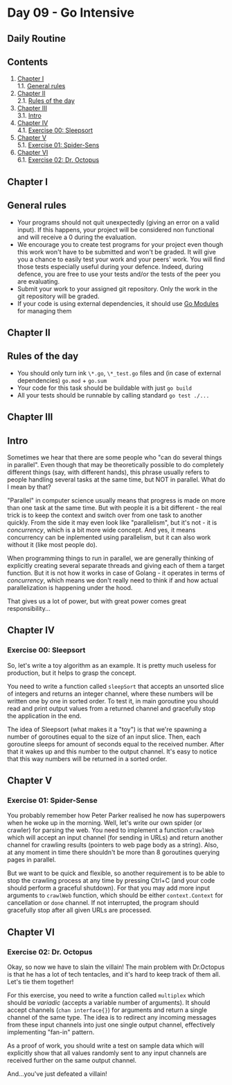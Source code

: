 # Day 09 - Go Intensive

## Daily Routine

## Contents

1. [Chapter I](#chapter-i) \
    1.1. [General rules](#general-rules)
2. [Chapter II](#chapter-ii) \
    2.1. [Rules of the day](#rules-of-the-day)
3. [Chapter III](#chapter-iii) \
    3.1. [Intro](#intro)
4. [Chapter IV](#chapter-iv) \
    4.1. [Exercise 00: Sleepsort](#exercise-00-sleepsort)
5. [Chapter V](#chapter-v) \
    5.1. [Exercise 01: Spider-Sens](#exercise-01-spider-sense)
6. [Chapter VI](#chapter-vi) \
    6.1. [Exercise 02: Dr. Octopus](#exercise-02-dr-octopus)


<h2 id="chapter-i" >Chapter I</h2>
<h2 id="general-rules" >General rules</h2>

- Your programs should not quit unexpectedly (giving an error on a valid input). If this happens, your project will be considered non functional and will receive a 0 during the evaluation.
- We encourage you to create test programs for your project even though this work won't have to be submitted and won't be graded. It will give you a chance to easily test your work and your peers' work. You will find those tests especially useful during your defence. Indeed, during defence, you are free to use your tests and/or the tests of the peer you are evaluating.
- Submit your work to your assigned git repository. Only the work in the git repository will be graded.
- If your code is using external dependencies, it should use [Go Modules](https://go.dev/blog/using-go-modules) for managing them

<h2 id="chapter-ii" >Chapter II</h2>
<h2 id="rules-of-the-day" >Rules of the day</h2>

- You should only turn ink `\*.go`, `\*_test.go` files and (in case of external dependencies) `go.mod` + `go.sum`
- Your code for this task should be buildable with just `go build`
- All your tests should be runnable by calling standard `go test ./...`

<h2 id="chapter-iii" >Chapter III</h2>
<h2 id="intro" >Intro</h2>

Sometimes we hear that there are some people who "can do several things in parallel". Even though that may be theoretically possible to do completely different things (say, with different hands), this phrase usually refers to people handling several tasks at the same time, but NOT in parallel. What do I mean by that?

"Parallel" in computer science usually means that progress is made on more than one task at the same time. But with people it is a bit different - the real trick is to keep the context and switch over from one task to another quickly. From the side it may even look like "parallelism", but it's not - it is *concurrency*, which is a bit more wide concept. And yes, it means concurrency can be inplemented using parallelism, but it can also work without it (like most people do).

When programming things to run in parallel, we are generally thinking of explicitly creating several separate threads and giving each of them a target function. But it is not how it works in case of Golang - it operates in terms of *concurrency*, which means we don't really need to think if and how actual parallelization is happening under the hood.

That gives us a lot of power, but with great power comes great responsibility...

<h2 id="chapter-iv" >Chapter IV</h2>
<h3 id="ex00">Exercise 00: Sleepsort</h3>

So, let's write a toy algorithm as an example. It is pretty much useless for production, but it helps to grasp the concept.

You need to write a function called `sleepSort` that accepts an unsorted slice of integers and returns an integer channel, where these numbers will be written one by one in sorted order. To test it, in main goroutine you should read and print output values from a returned channel and gracefully stop the application in the end.

The idea of Sleepsort (what makes it a "toy") is that we're spawning a number of goroutines equal to the size of an input slice. Then, each goroutine sleeps for amount of seconds equal to the received number. After that it wakes up and this number to the output channel. It's easy to notice that this way numbers will be returned in a sorted order.

<h2 id="chapter-v" >Chapter V</h2>
<h3 id="ex01">Exercise 01: Spider-Sense</h3>

You probably remember how Peter Parker realised he now has superpowers when he woke up in the morning. Well, let's write our own spider (or crawler) for parsing the web. You need to implement a function `crawlWeb` which will accept an input channel (for sending in URLs) and return another channel for crawling results (pointers to web page body as a string). Also, at any moment in time there shouldn't be more than 8 goroutines querying pages in parallel.

But we want to be quick and flexible, so another requirement is to be able to stop the crawling process at any time by pressing Ctrl+C (and your code should perform a graceful shutdown). For that you may add more input arguments to `crawlWeb` function, which should be either `context.Context` for cancellation or `done` channel. If not interrupted, the program should gracefully stop after all given URLs are processed.

<h2 id="chapter-vi" >Chapter VI</h2>
<h3 id="ex02">Exercise 02: Dr. Octopus</h3>

Okay, so now we have to slain the villain! The main problem with Dr.Octopus is that he has a lot of tech tentacles, and it's hard to keep track of them all. Let's tie them together!

For this exercise, you need to write a function called `multiplex` which should be *variadic* (accepts a variable number of arguments). It should accept channels (`chan interface{}`) for arguments and return a single channel of the same type. The idea is to redirect any incoming messages from these input channels into just one single output channel, effectively implementing "fan-in" pattern.

As a proof of work, you should write a test on sample data which will explicitly show that all values randomly sent to any input channels are received further on the same output channel.

And...you've just defeated a villain!

